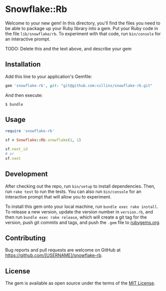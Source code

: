 # Snowflake::Rb

Welcome to your new gem! In this directory, you'll find the files you need to be able to package up your Ruby library into a gem. Put your Ruby code in the file `lib/snowflake/rb`. To experiment with that code, run `bin/console` for an interactive prompt.

TODO: Delete this and the text above, and describe your gem

## Installation

Add this line to your application's Gemfile:

```ruby
gem 'snowflake-rb', git: "git@github.com:villins/snowflake-rb.git"
```

And then execute:

    $ bundle

## Usage

```ruby
require 'snowflake-rb'

sf = Snowflake::Rb.snowflake(1, 1)

sf.next_id
# or
sf.next
```

## Development

After checking out the repo, run `bin/setup` to install dependencies. Then, run `rake test` to run the tests. You can also run `bin/console` for an interactive prompt that will allow you to experiment.

To install this gem onto your local machine, run `bundle exec rake install`. To release a new version, update the version number in `version.rb`, and then run `bundle exec rake release`, which will create a git tag for the version, push git commits and tags, and push the `.gem` file to [rubygems.org](https://rubygems.org).

## Contributing

Bug reports and pull requests are welcome on GitHub at https://github.com/[USERNAME]/snowflake-rb.


## License

The gem is available as open source under the terms of the [MIT License](http://opensource.org/licenses/MIT).

